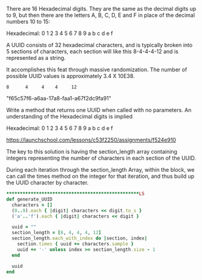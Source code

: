 There are 16 Hexadecimal digits. They are the same as the decimal digits up to 9, but then there are the letters A, B, C, D, E and F in place of the decimal numbers 10 to 15:

Hexadecimal:  0 1 2 3 4 5 6 7 8 9 a b c d e f

A UUID consists of 32 hexadecimal characters, and is typically broken into 5 sections 
of characters, each section will like this 8-4-4-4-12 and is represented as a string.

It accomplishes this feat through massive randomization. The number of possible UUID values is approximately 3.4 X 10E38.

    8      4     4    4     12
"f65c57f6-a6aa-17a8-faa1-a67f2dc9fa91"

Write a method that returns one UUID when called with no parameters.
An understanding of the Hexadecimal digits is implied




Hexadecimal:  0 1 2 3 4 5 6 7 8 9 a b c d e f



https://launchschool.com/lessons/c53f2250/assignments/f524e910

The key to this solution is having the section_length array containing integers representing the number of characters in each section of the UUID. 

During each iteration through the section_length Array, within the block, we can call the times method on the integer for that iteration, and thus build up the UUID character by character.


```ruby
*************************************************LS 
def generate_UUID
  characters = []
  (0..9).each { |digit| characters << digit.to_s }
  ('a'..'f').each { |digit| characters << digit }

  uuid = ""
  section_length = [8, 4, 4, 4, 12]
  section_length.each_with_index do |section, index|
    section.times { uuid += characters.sample }
    uuid += '-' unless index >= section_length.size - 1
  end

  uuid
end


